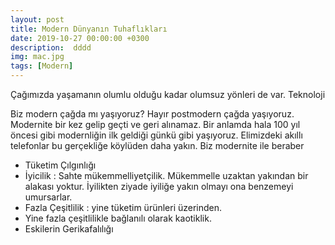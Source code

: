```yaml
---
layout: post
title: Modern Dünyanın Tuhaflıkları
date: 2019-10-27 00:00:00 +0300
description:  dddd
img: mac.jpg
tags: [Modern]
---
```


Çağımızda yaşamanın olumlu olduğu kadar olumsuz yönleri de var. Teknoloji

Biz modern çağda mı yaşıyoruz? Hayır postmodern çağda yaşıyoruz. Modernite bir kez gelip geçti ve geri alınamaz. Bir anlamda hala 100 yıl öncesi gibi modernliğin ilk geldiği günkü gibi yaşıyoruz. Elimizdeki akıllı telefonlar bu gerçekliğe köylüden daha yakın. Biz modernite ile beraber 

* Tüketim Çılgınlığı
* İyicilik : Sahte mükemmelliyetçilik. Mükemmelle uzaktan yakından bir alakası yoktur. İyilikten ziyade iyiliğe yakın olmayı ona benzemeyi umursarlar.
* Fazla Çeşitlilik : yine tüketim ürünleri üzerinden.
* Yine fazla çeşitlilikle bağlanılı olarak kaotiklik.
* Eskilerin Gerikafalılığı
